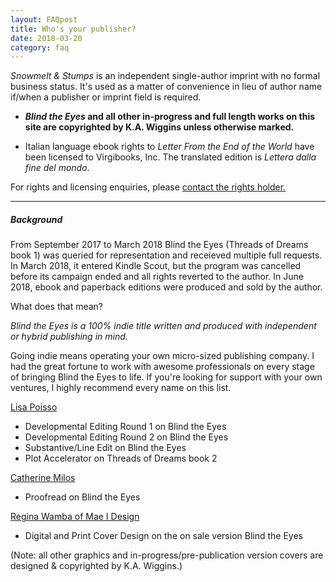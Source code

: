 ```yaml
---
layout: FAQpost
title: Who's your publisher?
date: 2018-03-20
category: faq
---
```


*Snowmelt & Stumps* is an independent single-author imprint with no formal business status. It's used as a matter of convenience in lieu of author name if/when a publisher or imprint field is required.

- ***Blind the Eyes* and all other in-progress and full length works on this site are copyrighted by K.A. Wiggins unless otherwise marked.**

- Italian language ebook rights to *Letter From the End of the World* have been licensed to Virgibooks, Inc. The translated edition is *Lettera dalla fine del mondo*.

For rights and licensing enquiries, please [contact the rights holder.](mailto:kaiewrites@gmail.com)

***

##### Background

From September 2017 to March 2018 Blind the Eyes (Threads of Dreams book 1) was queried for representation and receieved multiple full requests. In March 2018, it entered Kindle Scout, but the program was cancelled before its campaign ended and all rights reverted to the author. In June 2018, ebook and paperback editions were produced and sold by the author.

What does that mean?

*Blind the Eyes is a 100% indie title written and produced with independent or hybrid publishing in mind.*

Going indie means operating your own micro-sized publishing company. I had the great fortune to work with awesome professionals on every stage of bringing Blind the Eyes to life. If you're looking for support with your own ventures, I highly recommend every name on this list.

[Lisa Poisso](https://www.lisapoisso.com)
- Developmental Editing Round 1 on Blind the Eyes
- Developmental Editing Round 2 on Blind the Eyes
- Substantive/Line Edit on Blind the Eyes
- Plot Accelerator on Threads of Dreams book 2
 
[Catherine Milos](https://alchemy.catherinemilos.com/)
- Proofread on Blind the Eyes

[Regina Wamba of Mae I Design](http://www.maeidesign.com/)
- Digital and Print Cover Design on the on sale version Blind the Eyes

(Note: all other graphics and in-progress/pre-publication version covers are designed & copyrighted by K.A. Wiggins.)
